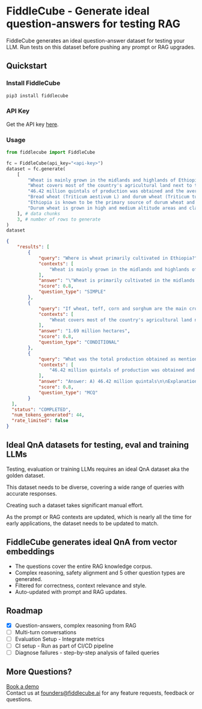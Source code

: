 # FiddleCube - Generate ideal question-answers for testing RAG

FiddleCube generates an ideal question-answer dataset for testing your LLM. Run tests on this dataset before pushing any prompt or RAG upgrades.

## Quickstart

### Install FiddleCube

```bash
pip3 install fiddlecube
```

### API Key

Get the API key [here](https://dashboard.fiddlecube.ai/api-key).

### Usage

```python
from fiddlecube import FiddleCube

fc = FiddleCube(api_key="<api-key>")
dataset = fc.generate(
    [
        "Wheat is mainly grown in the midlands and highlands of Ethiopia.",
        "Wheat covers most of the country's agricultural land next to teff, corn and sorghum and in the 2009/10 crop season 1.69 million hectares were covered by wheat crops",
        "46.42 million quintals of production was obtained and the average yield was 26.75 quintals per hectare.",
        "Bread wheat (Triticum aestivum L) and durum wheat (Triticum turgidum var durum L) are the types of wheat that are mainly produced in our country, and durum wheat is one of the native wheat crops.",
        "Ethiopia is known to be the primary source of durum wheat and a source of its biodiversity.",
        "Durum wheat is grown in high and medium altitude areas and clay and light soils, and its industrial demand is increasing from time to time.",
    ], # data chunks
    3, # number of rows to generate
)
dataset
```

```json
{
    "results": [
        {
            "query": "Where is wheat primarily cultivated in Ethiopia?",
            "contexts": [
                "Wheat is mainly grown in the midlands and highlands of Ethiopia."
            ],
            "answer": "\"Wheat is primarily cultivated in the midlands and highlands of Ethiopia.\"",
            "score": 0.8,
            "question_type": "SIMPLE"
        },
        {
            "query": "If wheat, teff, corn and sorghum are the main crops, what was the coverage of wheat crops in the 2009/10 season?",
            "contexts": [
                "Wheat covers most of the country's agricultural land next to teff, corn and sorghum and in the 2009/10 crop season 1.69 million hectares were covered by wheat crops"
            ],
            "answer": "1.69 million hectares",
            "score": 0.8,
            "question_type": "CONDITIONAL"
        },
        {
            "query": "What was the total production obtained as mentioned in the context? A) 46.42 million quintals B) 26.75 million quintals C) 26.75 quintals D) 46.42 quintals per hectare",
            "contexts": [
                "46.42 million quintals of production was obtained and the average yield was 26.75 quintals per hectare."
            ],
            "answer": "Answer: A) 46.42 million quintals\n\nExplanation: The context information clearly states that \"46.42 million quintals of production was obtained,\" which directly corresponds to option A. The other options do not accurately reflect the total production mentioned in the context. Option B incorrectly combines the average yield figure with \"million quintals,\" option C provides only the average yield per hectare without the \"million\" scale, and option D incorrectly suggests that the production figure is a rate per hectare, rather than a total quantity.",
            "score": 0.8,
            "question_type": "MCQ"
        }
  ],
  "status": "COMPLETED",
  "num_tokens_generated": 44,
  "rate_limited": false
}
```

## Ideal QnA datasets for testing, eval and training LLMs

Testing, evaluation or training LLMs requires an ideal QnA dataset aka the golden dataset.

This dataset needs to be diverse, covering a wide range of queries with accurate responses.

Creating such a dataset takes significant manual effort.

As the prompt or RAG contexts are updated, which is nearly all the time for early applications, the dataset needs to be updated to match.

## FiddleCube generates ideal QnA from vector embeddings

- The questions cover the entire RAG knowledge corpus.
- Complex reasoning, safety alignment and 5 other question types are generated.
- Filtered for correctness, context relevance and style.
- Auto-updated with prompt and RAG updates.

## Roadmap

- [x] Question-answers, complex reasoning from RAG
- [ ] Multi-turn conversations
- [ ] Evaluation Setup - Integrate metrics
- [ ] CI setup - Run as part of CI/CD pipeline
- [ ] Diagnose failures - step-by-step analysis of failed queries

## More Questions?

[Book a demo](https://cal.com/kaushiks/fc)  
Contact us at [founders@fiddlecube.ai](mailto:founders@fiddlecube.ai) for any feature requests, feedback or questions.

